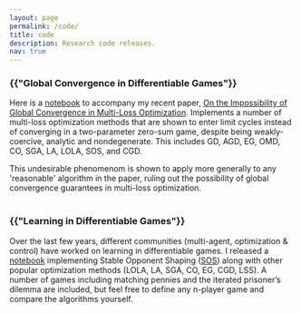 ```yaml
---
layout: page
permalink: /code/
title: code
description: Research code releases.
nav: true
---
```


<h3 class="code">{{"Global Convergence in Differentiable Games"}}</h3>

Here is a [notebook](https://github.com/aletcher/impossibility-global-convergence) to accompany my recent paper, [On the Impossibility of Global Convergence in Multi-Loss Optimization](https://openreview.net/pdf?id=NQbnPjPYaG6). Implements a number of multi-loss optimization methods that are shown to enter limit cycles instead of converging in a two-parameter zero-sum game, despite being weakly-coercive, analytic and nondegenerate. This includes GD, AGD, EG, OMD, CO, SGA, LA, LOLA, SOS, and CGD.

This undesirable phenomenom is shown to apply more generally to any 'reasonable' algorithm in the paper, ruling out the possibility of global convergence guarantees in multi-loss optimization.<br/><br/>


<h3 class="code">{{"Learning in Differentiable Games"}}</h3>

Over the last few years, different communities (multi-agent, optimization & control) have worked on learning in differentiable games. I released a [notebook](https://github.com/aletcher/stable-opponent-shaping) implementing Stable Opponent Shaping ([SOS](https://openreview.net/pdf?id=SyGjjsC5tQ)) along with other popular optimization methods (LOLA, LA, SGA, CO, EG, CGD, LSS). A number of games including matching pennies and the iterated prisoner’s dilemma are included, but feel free to define any n-player game and compare the algorithms yourself.
